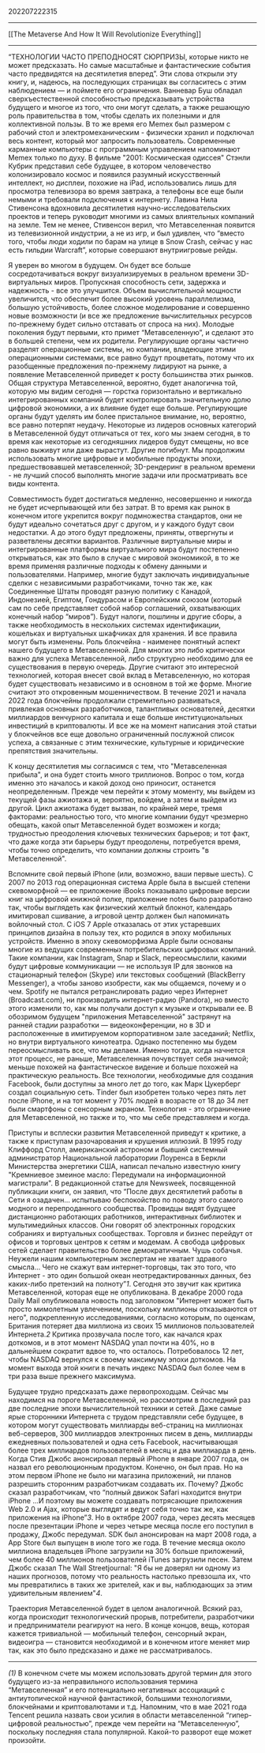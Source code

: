 202207222315
***
[[The Metaverse And How It Will Revolutionize Everything]]
***
“ТЕХНОЛОГИИ ЧАСТО ПРЕПОДНОСЯТ СЮРПРИЗЫ, которые никто не может предсказать. Но самые масштабные и фантастические события часто предвидятся на десятилетия вперед”. Эти слова открыли эту книгу, и, надеюсь, на последующих страницах вы согласитесь с этим наблюдением — и поймете его ограничения. Ванневар Буш обладал сверхъестественной способностью предсказывать устройства будущего и многое из того, что они могут сделать, а также решающую роль правительства в том, чтобы сделать их полезными и для коллективной пользы. В то же время его Memex был размером с рабочий стол и электромеханическим - физически хранил и подключал весь контент, который мог запросить пользователь. Современные карманные компьютеры с программным управлением напоминают Memex только по духу. В фильме "2001: Космическая одиссея" Стэнли Кубрик представил себе будущее, в котором человечество колонизировало космос и появился разумный искусственный интеллект, но дисплеи, похожие на iPad, использовались лишь для просмотра телевизора во время завтрака, а телефоны все еще были немыми и требовали подключения к интернету. Лавина Нила Стивенсона вдохновила десятилетия научно-исследовательских проектов и теперь руководит многими из самых влиятельных компаний на земле. Тем не менее, Стивенсон верил, что Метавселенная появится из телевизионной индустрии, а не из игр, и был удивлен, что “вместо того, чтобы люди ходили по барам на улице в Snow Crash, сейчас у нас есть гильдии Warcraft”, которые совершают внутриигровые рейды.

Я уверен во многом в будущем. Он будет все больше сосредотачиваться вокруг визуализируемых в реальном времени 3D-виртуальных миров. Пропускная способность сети, задержка и надежность - все это улучшится. Объем вычислительной мощности увеличится, что обеспечит более высокий уровень параллелизма, большую устойчивость, более сложное моделирование и совершенно новые возможности (и все же предложение вычислительных ресурсов по-прежнему будет сильно отставать от спроса на них). Молодые поколения будут первыми, кто примет “Метавселенную”, и сделают это в большей степени, чем их родители. Регулирующие органы частично разделят операционные системы, но компании, владеющие этими операционными системами, все равно будут процветать, потому что их разобщенные предложения по-прежнему лидируют на рынке, а появление Метавселенной приведет к росту большинства этих рынков. Общая структура Метавселенной, вероятно, будет аналогична той, которую мы видим сегодня — горстка горизонтально и вертикально интегрированных компаний будет контролировать значительную долю цифровой экономики, а их влияние будет еще больше. Регулирующие органы будут уделять им более пристальное внимание, но, вероятно, все равно потерпят неудачу. Некоторые из лидеров основных категорий в Метавселенной будут отличаться от тех, кого мы знаем сегодня, в то время как некоторые из сегодняшних лидеров будут смещены, но все равно выживут или даже вырастут. Другие погибнут. Мы продолжим использовать многие цифровые и мобильные продукты эпохи, предшествовавшей метавселенной; 3D-рендеринг в реальном времени - не лучший способ выполнять многие задачи или просматривать все виды контента.

Совместимость будет достигаться медленно, несовершенно и никогда не будет исчерпывающей или без затрат. В то время как рынок в конечном итоге укрепится вокруг подмножества стандартов, они не будут идеально сочетаться друг с другом, и у каждого будут свои недостатки. А до этого будут предложены, приняты, отвергнуты и разветвлены десятки вариантов. Различные виртуальные миры и интегрированные платформы виртуального мира будут постепенно открываться, как это было в случае с мировой экономикой, в то же время применяя различные подходы к обмену данными и пользователями. Например, многие будут заключать индивидуальные сделки с независимыми разработчиками, точно так же, как Соединенные Штаты проводят разную политику с Канадой, Индонезией, Египтом, Гондурасом и Европейским союзом (который сам по себе представляет собой набор соглашений, охватывающих конечный набор “миров”). Будут налоги, пошлины и другие сборы, а также необходимость в нескольких системах идентификации, кошельках и виртуальных шкафчиках для хранения. И все правила могут быть изменены. Роль блокчейна - наименее понятный аспект нашего будущего в Метавселенной. Для многих это либо критически важно для успеха Метавселенной, либо структурно необходимо для ее существования в первую очередь. Другие считают это интересной технологией, которая внесет свой вклад в Метавселенную, но которая будет существовать независимо и в основном в той же форме. Многие считают это откровенным мошенничеством. В течение 2021 и начала 2022 года блокчейны продолжали стремительно развиваться, привлекая основных разработчиков, талантливых основателей, десятки миллиардов венчурного капитала и еще больше институциональных инвестиций в криптовалюты. И все же на момент написания этой статьи у блокчейнов все еще довольно ограниченный послужной список успеха, а связанные с этим технические, культурные и юридические препятствия значительны.

К концу десятилетия мы согласимся с тем, что "Метавселенная прибыла", и она будет стоить много триллионов. Вопрос о том, когда именно это началось и какой доход оно приносит, останется неопределенным. Прежде чем перейти к этому моменту, мы выйдем из текущей фазы ажиотажа и, вероятно, войдем, а затем и выйдем из другой. Цикл ажиотажа будет вызван, по крайней мере, тремя факторами: реальностью того, что многие компании будут чрезмерно обещать, какой опыт Метавселенной будет возможен и когда; трудностью преодоления ключевых технических барьеров; и тот факт, что даже когда эти барьеры будут преодолены, потребуется время, чтобы точно определить, что компании должны строить "в Метавселенной".

Вспомните свой первый iPhone (или, возможно, ваши первые шесть). С 2007 по 2013 год операционная система Apple была в высшей степени скевоморфной — ее приложение iBooks показывало цифровые версии книг на цифровой книжной полке, приложение notes было разработано так, чтобы выглядеть как физический желтый блокнот, календарь имитировал сшивание, а игровой центр должен был напоминать войлочный стол. С iOS 7 Apple отказалась от этих устаревших принципов дизайна в пользу тех, кто родился в эпоху мобильных устройств. Именно в эпоху скевоморфизма Apple были основаны многие из ведущих современных потребительских цифровых компаний. Такие компании, как Instagram, Snap и Slack, переосмыслили, какими будут цифровые коммуникации — не используя IP для звонков на стационарный телефон (Skype) или текстовых сообщений (BlackBerry Messenger), а чтобы заново изобрести, как мы общаемся, почему и о чем. Spotify не пытался ретранслировать радио через Интернет (Broadcast.com), ни производить интернет-радио (Pandora), но вместо этого изменили то, как мы получали доступ к музыке и открывали ее. В обозримом будущем "приложения Метавселенной" застрянут на ранней стадии разработки — видеоконференции, но в 3D и расположенные в имитируемом корпоративном зале заседаний; Netflix, но внутри виртуального кинотеатра. Однако постепенно мы будем переосмысливать все, что мы делаем. Именно тогда, когда начнется этот процесс, не раньше, Метавселенная почувствует себя значимой; меньше похожей на фантастическое видение и больше похожей на практическую реальность. Все технологии, необходимые для создания Facebook, были доступны за много лет до того, как Марк Цукерберг создал социальную сеть. Tinder был изобретен только через пять лет после iPhone, и на тот момент у 70% людей в возрасте от 18 до 34 лет были смартфоны с сенсорным экраном. Технология - это ограничение для Метавселенной, но также и то, что мы себе представляем и когда.

Приступы и всплески развития Метавселенной приведут к критике, а также к приступам разочарования и крушения иллюзий. В 1995 году Клиффорд Столл, американский астроном и бывший системный администратор Национальной лаборатории Лоуренса в Беркли Министерства энергетики США, написал печально известную книгу "Кремниевое змеиное масло: Передумали на информационной магистрали". В редакционной статье для Newsweek, посвященной публикации книги, он заявил, что “После двух десятилетий работы в Сети я озадачен... испытываю беспокойство по поводу этого самого модного и перепроданного сообщества. Провидцы видят будущее дистанционно работающих работников, интерактивных библиотек и мультимедийных классов. Они говорят об электронных городских собраниях и виртуальных сообществах. Торговля и бизнес перейдут от офисов и торговых центров к сетям и модемам. А свобода цифровых сетей сделает правительство более демократичным. Чушь собачья. Неужели нашим компьютерным экспертам не хватает здравого смысла... Чего не скажут вам интернет-торговцы, так это того, что Интернет - это один большой океан неотредактированных данных, без каких-либо претензий на полноту”*1*. Сегодня это звучит как критика Метавселенной, которая еще не опубликована. В декабре 2000 года Daily Mail опубликовала новость под заголовком "Интернет может быть просто мимолетным увлечением, поскольку миллионы отказываются от него", подкрепленную исследованиями, согласно которым, по оценкам, Британия потеряет два миллиона из своих 15 миллионов пользователей Интернета.*2* Критика прозвучала после того, как начался крах доткомов, и в этот момент NASDAQ упал почти на 40%, но в дальнейшем сократит вдвое то, что осталось. Потребовалось 12 лет, чтобы NASDAQ вернулся к своему максимуму эпохи доткомов. На момент выхода этой книги в печать индекс NASDAQ был более чем в три раза выше прежнего максимума.

Будущее трудно предсказать даже первопроходцам. Сейчас мы находимся на пороге Метавселенной, но рассмотрим в последний раз две последние эпохи вычислительной техники и сетей. Даже самые ярые сторонники Интернета с трудом представляли себе будущее, в котором могут существовать миллиарды веб-страниц на миллионах веб-серверов, 300 миллиардов электронных писем в день, миллиарды ежедневных пользователей и одна сеть Facebook, насчитывающая более трех миллиардов пользователей в месяц и два миллиарда в день. Когда Стив Джобс анонсировал первый iPhone в январе 2007 года, он назвал его революционным продуктом. Конечно, он был прав. Но на этом первом iPhone не было ни магазина приложений, ни планов разрешить сторонним разработчикам создавать их. Почему? Джобс сказал разработчикам, что “полный движок Safari находится внутри iPhone ...И поэтому вы можете создавать потрясающие приложения Web 2.0 и Ajax, которые выглядят и ведут себя точно так же, как приложения на iPhone”*3*. Но в октябре 2007 года, через десять месяцев после презентации iPhone и через четыре месяца после его поступил в продажу, Джобс передумал. SDK был анонсирован на март 2008 года, а App Store был выпущен в июле того же года. В течение месяца около миллиона владельцев iPhone загрузили на 30% больше приложений, чем более 40 миллионов пользователей iTunes загрузили песен. Затем Джобс сказал The Wall Streetjournal: "Я бы не доверял ни одному из наших прогнозов, потому что реальность настолько превзошла их, что мы превратились в таких же зрителей, как и вы, наблюдающих за этим удивительным явлением"*4*.

Траектория Метавселенной будет в целом аналогичной. Всякий раз, когда происходит технологический прорыв, потребители, разработчики и предприниматели реагируют на него. В конце концов, вещь, которая кажется тривиальной — мобильный телефон, сенсорный экран, видеоигра — становится необходимой и в конечном итоге меняет мир так, как это было предсказано и даже не рассматривалось.
***
*(1)*
В конечном счете мы можем использовать другой термин для этого будущего из-за неправильного использования термина “Метавселенная” и его потенциально негативных ассоциаций с антиутопической научной фантастикой, большими технологиями, блокчейнами и криптовалютами и т.д. Напомним, что в мае 2021 года Tencent решила назвать свои усилия в области метавселенной “гипер-цифровой реальностью”, прежде чем перейти на “Метавселенную”, поскольку последняя стала популярной. Какой-то разворот еще может произойти.